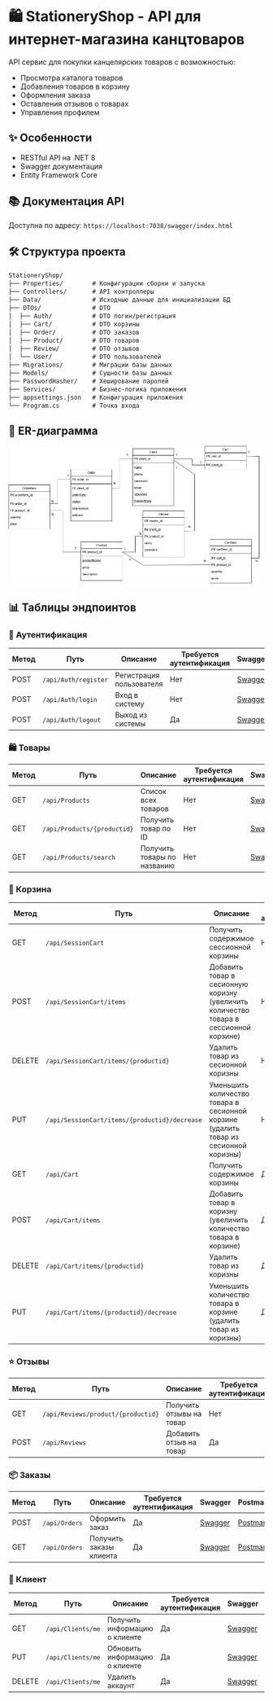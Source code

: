 # 🛍️ StationeryShop - API для интернет-магазина канцтоваров

API сервис для покупки канцелярских товаров с возможностью:

- Просмотра каталога товаров
- Добавления товаров в корзину
- Оформления заказа
- Оставления отзывов о товарах
- Управления профилем

## ✨ Особенности

- RESTful API на .NET 8
- Swagger документация
- Entity Framework Core

## 📚 Документация API

Доступна по адресу: `https://localhost:7038/swagger/index.html`

## 🛠️ Структура проекта

```
StationeryShop/
├── Properties/        # Конфигурации сборки и запуска
├── Controllers/       # API контроллеры
├── Data/              # Исходные данные для инициализации БД
├── DTOs/              # DTO
│  ├── Auth/           # DTO логин/регистрация
│  ├── Cart/           # DTO корзины
│  ├── Order/          # DTO заказов
│  ├── Product/        # DTO товаров
│  ├── Review/         # DTO отзывов
│  └── User/           # DTO пользователей
├── Migrations/        # Миграции базы данных
├── Models/            # Сущности базы данных
├── PasswordHasher/    # Хеширование паролей
├── Services/          # Бизнес-логика приложения
├── appsettings.json   # Конфигурация приложения
└── Program.cs         # Точка входа
```

## 🔑 ER-диаграмма

![ER-диаграмма](ER-диаграмма.png)

## 📊 Таблицы эндпоинтов

### 🔐 Аутентификация

| Метод  | Путь                      | Описание                     | Требуется аутентификация | Swagger | Postman |
|--------|---------------------------|------------------------------|--------------------------|---------|---------|
| POST   | `/api/Auth/register`      | Регистрация пользователя     | Нет                      | [Swagger](swagger/register.png)| [Postman](postman/register.png)|
| POST   | `/api/Auth/login`         | Вход в систему               | Нет                      | [Swagger](swagger/login.png)| [Postman](postman/login.png)|
| POST   | `/api/Auth/logout`        | Выход из системы             | Да                       | [Swagger](swagger/logout.png)|  [Postman](postman/logout.png)|

### 🛍️ Товары

| Метод  | Путь                      | Описание                     | Требуется аутентификация | Swagger | Postman |
|--------|---------------------------|------------------------------|--------------------------|---------|---------|
| GET    | `/api/Products`           | Список всех товаров          | Нет                      | [Swagger](swagger/get_all_products.png)| [Postman](postman/get_all_products.png)|
| GET    | `/api/Products/{productid}`| Получить товар по ID         | Нет                      | [Swagger](swagger/get_product_by_id.png)| [Postman](postman/get_product_by_id.png)|
| GET    | `/api/Products/search`     | Получить товары по названию  | Нет                      | [Swagger](swagger/get_product_by_name.png)| [Postman](postman/get_product_by_name.png)|

### 🛒 Корзина

| Метод  | Путь                      | Описание                              | Требуется аутентификация | Swagger | Postman |
|--------|---------------------------|---------------------------------------|--------------------------|---------|---------|
| GET    | `/api/SessionCart`        | Получить содержимое сессионной корзины| Нет                      | [Swagger](swagger/get_session_cart.png)| [Postman](postman/get_session_cart.png)|
| POST   | `/api/SessionCart/items`  | Добавить товар в сесионную коризну<br>(увеличить количество товара в сессионной корзине)   | Нет                      | [Swagger](swagger/post_add_to_session_cart.png)| [Postman](postman/post_add_to_session_cart.png)|
| DELETE | `/api/SessionCart/items/{productid}`| Удалить товар из сесионной коризны           | Нет                      | [Swagger](swagger/delete_product_from_session_cart.png)| [Postman](postman/delete_product_from_session_cart.png)|
| PUT    | `/api/SessionCart/items/{productid}/decrease`        | Уменьшить количество товара в сесионной корзине<br>(удалить товар из сесионной коризны)| Нет                      | [Swagger](swagger/put_decrease_product_in_session_cart.png)| [Postman](postman/put_decrease_product_in_session_cart.png)|
| GET    | `/api/Cart`               | Получить содержимое корзины           | Да                       | [Swagger](swagger/get_cart.png)| [Postman](postman/get_cart.png)|
| POST   | `/api/Cart/items`         | Добавить товар в коризну<br>(увеличить количество товара в корзине)   | Да                       | [Swagger](swagger/post_add_to_cart.png)| [Postman](postman/post_add_to_cart.png)|
| DELETE | `/api/Cart/items/{productid}`| Удалить товар из коризны           | Да                       | [Swagger](swagger/delete_product_from_cart.png)| [Postman](postman/delete_product_from_cart.png)|
| PUT    | `/api/Cart/items/{productid}/decrease`        | Уменьшить количество товара в корзине<br>(удалить товар из коризны)| Да                       | [Swagger](swagger/put_decrease_product_in_cart.png)| [Postman](postman/put_decrease_product_in_cart.png)|

### ⭐ Отзывы

| Метод  | Путь                      | Описание                              | Требуется аутентификация | Swagger | Postman |
|--------|---------------------------|---------------------------------------|--------------------------|---------|---------|
| GET    | `/api/Reviews/product/{productid}`| Получить отзывы на товар      | Нет                      | [Swagger](swagger/get_reviews.png)| [Postman](postman/get_review.png)|
| POST   | `/api/Reviews`            | Добавить отзыв на товар               | Да                       | [Swagger](swagger/post_review.png)| [Postman](postman/post_review.png)|

### 📦 Заказы

| Метод  | Путь                      | Описание                              | Требуется аутентификация | Swagger | Postman |
|--------|---------------------------|---------------------------------------|--------------------------|---------|---------|
| POST   | `/api/Orders`              | Оформить заказ                        | Да                       | [Swagger](swagger/post_create_order.png)| [Postman](postman/post_create_order.png)|
| GET    | `/api/Orders`              | Получить заказы клиента               | Да                       | [Swagger](swagger/get_client_orders.png)| [Postman](postman/get_client_orders.png)|

### 👤 Клиент

| Метод  | Путь                      | Описание                              | Требуется аутентификация | Swagger | Postman |
|--------|---------------------------|---------------------------------------|--------------------------|---------|---------|
| GET    | `/api/Clients/me`         | Получить информацию о клиенте         | Да                       | [Swagger](swagger/get_client_info.png)| [Postman](postman/get_client_info.png)|
| PUT    | `/api/Clients/me`         | Обновить информацию о клиенте         | Да                       | [Swagger](swagger/put_client_update.png)| [Postman](postman/put_client_update.png)|
| DELETE | `/api/Clients/me`         | Удалить аккаунт                       | Да                       | [Swagger](swagger/delete_client.png)| [Postman](postman/delete_client.png)|
